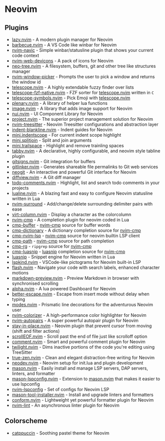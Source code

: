 # Neovim

## Plugins

- [lazy.nvim] - A modern plugin manager for Neovim
- [barbecue.nvim] - A VS Code like winbar for Neovim
- [nvim-navic] - Simple winbar/statusline plugin that shows your current code context
- [nvim-web-devicons] - A pack of icons for Neovim
- [neo-tree.nvim] - A filesystem, buffers, git and other tree like structures manager
- [nvim-window-picker] - Prompts the user to pick a window and returns the window id
- [telescope.nvim] - A highly extendable fuzzy finder over lists
- [telescope-fzf-native.nvim] - FZF sorter for [telescope.nvim] written in `C`
- [telescope-symbols.nvim] - Pick Emoji with [telescope.nvim]
- [plenary.nvim] - A library of helper lua functions
- [image.nvim] - A library that adds image support for Neovim
- [nui.nvim] - UI Component Library for Neovim
- [project.nvim] - The superior project management solution for Neovim
- [nvim-treesitter] - Neovim Treesitter configurations and abstraction layer
- [indent-blankline.nvim] - Indent guides for Neovim
- [mini.indentscope] - For current indent scope highlight
- [mini.splitjoin] - Split and join arguments
- [mini.trailspace] - Highlight and remove trainling spaces
- [tabby.nvim] - A declarative, highly configurable, and neovim style tabline plugin
- [gitsigns.nvim] - Git integration for buffers
- [gitlinker.nvim] - Generates shareable file permalinks to Git web services
- [neogit] - An interactive and powerful Git interface for Neovim
- [diffview.nvim] - A Git diff manager
- [todo-comments.nvim] - Highlight, list and search todo comments in your projects
- [lualine.nvim] - A blazing fast and easy to configure Neovim statusline written in Lua
- [nvim-surround] - Add/change/delete surrounding delimiter pairs with ease
- [virt-column.nvim] - Display a character as the colorcolumn
- [nvim-cmp] - A completion plugin for neovim coded in Lua
- [cmp-buffer] - [nvim-cmp] source for buffer words
- [cmp-dictionary] - A dictionary completion source for [nvim-cmp]
- [cmp-nvim-lsp] - [nvim-cmp] source for neovim builtin LSP client
- [cmp-path] - [nvim-cmp] source for path completion
- [cmp-rg] - `ripgrep` source for [nvim-cmp]
- [cmp-luasnip] - [luasnip] completion source for [nvim-cmp]
- [luasnip] - Snippet engine for Neovim written in Lua
- [lspkind.nvim] - VSCode-like pictograms for Neovim built-in LSP
- [flash.nvim] - Navigate your code with search labels, enhanced character motions
- [markdown-preview.nvim] - Preview Markdown in browser with synchronised scrolling
- [alpha.nvim] - A lua powered Dashboard for Neovim
- [better-escape.nvim] - Escape from insert mode without delay when typing
- [modes.nvim] - Prismatic line decorations for the adventurous Neovim user
- [nvim-colorizer] - A high-performance color highlighter for Neovim
- [nvim-autopairs] - A super powerful autopair plugin for Neovim
- [stay-in-place.nvim] - Neovim plugin that prevent cursor from moving (shift and filter actions)
- [scrollEOF.nvim] - Scroll past the end of file just like scrolloff option
- [comment.nvim] - Smart and powerful comment plugin for Neovim
- [twilight.nvim] - Dims inactive portions of the code you're editing using TreeSitter
- [true-zen.nvim] - Clean and elegant distraction-free writing for Neovim
- [neodev.nvim] - Neovim setup for init.lua and plugin development
- [mason.nvim] - Easily install and manage LSP servers, DAP servers, linters, and formatter
- [mason-lspconfig.nvim] - Extension to [mason.nvim] that makes it easier to use lspconfig
- [nvim-lspconfig] - Set of configs for Neovim LSP
- [mason-tool-installer.nvim] - Install and upgrade linters and formatters
- [conform.nvim] - Lightweight yet powerful formatter plugin for Neovim
- [nvim-lint] - An asynchronous linter plugin for Neovim

## Colorscheme

- [catppuccin] - Soothing pastel theme for Neovim

[lazy.nvim]: https://github.com/folke/lazy.nvim
[barbecue.nvim]: https://github.com/utilyre/barbecue.nvim
[nvim-navic]: https://github.com/SmiteshP/nvim-navic
[nvim-web-devicons]: https://github.com/nvim-tree/nvim-web-devicons
[neo-tree.nvim]: https://github.com/nvim-neo-tree/neo-tree.nvim
[nvim-window-picker]: https://github.com/s1n7ax/nvim-window-picker
[telescope.nvim]: https://github.com/nvim-telescope/telescope.nvim
[telescope-fzf-native.nvim]: https://github.com/nvim-telescope/telescope-fzf-native.nvim
[telescope-symbols.nvim]: https://github.com/nvim-telescope/telescope-symbols.nvim
[project.nvim]: https://github.com/ahmedkhalf/project.nvim
[nvim-treesitter]: https://github.com/nvim-treesitter/nvim-treesitter
[indent-blankline.nvim]: https://github.com/lukas-reineke/indent-blankline.nvim
[mini.indentscope]: https://github.com/echasnovski/mini.indentscope
[mini.splitjoin]: https://github.com/echasnovski/mini.nvim/blob/main/readmes/mini-splitjoin.md
[mini.trailspace]: https://github.com/echasnovski/mini.nvim/blob/main/readmes/mini-trailspace.md
[tabby.nvim]: https://github.com/nanozuki/tabby.nvim
[gitsigns.nvim]: https://github.com/lewis6991/gitsigns.nvim
[gitlinker.nvim]: https://github.com/ruifm/gitlinker.nvim
[neogit]: https://github.com/neogitorg/neogit
[todo-comments.nvim]: https://github.com/folke/todo-comments.nvim
[lualine.nvim]: https://github.com/nvim-lualine/lualine.nvim
[nvim-surround]: https://github.com/kylechui/nvim-surround
[virt-column.nvim]: https://github.com/lukas-reineke/virt-column.nvim
[diffview.nvim]: https://github.com/sindrets/diffview.nvim
[nvim-cmp]: https://github.com/hrsh7th/nvim-cmp
[cmp-buffer]: https://arc.net/l/quote/qnikvplr
[cmp-dictionary]: https://github.com/uga-rosa/cmp-dictionary
[cmp-nvim-lsp]: https://github.com/hrsh7th/cmp-nvim-lsp
[cmp-path]: https://github.com/hrsh7th/cmp-path
[cmp-rg]: https://github.com/lukas-reineke/cmp-rg
[cmp-luasnip]: https://github.com/saadparwaiz1/cmp_luasnip
[luasnip]: https://github.com/L3MON4D3/LuaSnip
[lspkind.nvim]: https://github.com/onsails/lspkind.nvim
[flash.nvim]: https://github.com/folke/flash.nvim
[markdown-preview.nvim]: https://github.com/iamcco/markdown-preview.nvim
[alpha.nvim]: https://github.com/goolord/alpha-nvim
[better-escape.nvim]: https://github.com/max397574/better-escape.nvim
[modes.nvim]: https://github.com/mvllow/modes.nvim
[nvim-colorizer]: https://github.com/NvChad/nvim-colorizer.lua
[nvim-autopairs]: https://github.com/windwp/nvim-autopairs
[stay-in-place.nvim]: https://github.com/gbprod/stay-in-place.nvim
[scrollEOF.nvim]: https://github.com/Aasim-A/scrollEOF.nvim
[comment.nvim]: https://github.com/numToStr/Comment.nvim
[twilight.nvim]: https://github.com/folke/twilight.nvim
[true-zen.nvim]: https://github.com/pocco81/true-zen.nvim
[neodev.nvim]: https://github.com/folke/neodev.nvim
[mason.nvim]: https://github.com/williamboman/mason.nvim
[mason-lspconfig.nvim]: https://github.com/williamboman/mason-lspconfig.nvim
[mason-tool-installer.nvim]: https://github.com/WhoIsSethDaniel/mason-tool-installer.nvim
[nvim-lspconfig]: https://github.com/neovim/nvim-lspconfig
[conform.nvim]: https://github.com/stevearc/conform.nvim
[catppuccin]: https://github.com/catppuccin/nvim
[plenary.nvim]: https://github.com/nvim-lua/plenary.nvim
[image.nvim]: https://github.com/3rd/image.nvim
[nui.nvim]: https://github.com/MunifTanjim/nui.nvim
[nvim-lint]: https://github.com/mfussenegger/nvim-lint
